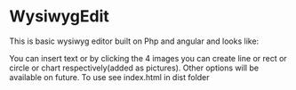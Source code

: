# WysiwygEdit

This is basic wysiwyg editor built on Php and angular and looks like:

You can insert text or by clicking the 4 images you can create line or rect or circle or chart respectively(added as pictures).
Other options will be available on future.
To use see index.html in dist folder
